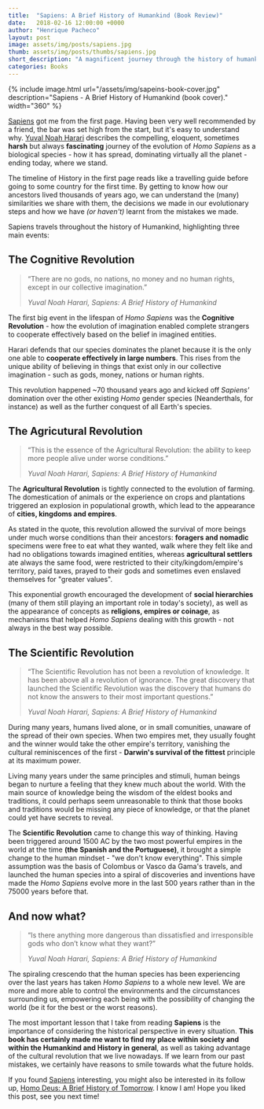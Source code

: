 ```yaml
---
title:  "Sapiens: A Brief History of Humankind (Book Review)"
date:   2018-02-16 12:00:00 +0000
author: "Henrique Pacheco"
layout: post
image: assets/img/posts/sapiens.jpg
thumb: assets/img/posts/thumbs/sapiens.jpg
short_description: "A magnificent journey through the history of humankind."
categories: Books
---
```


{% include image.html url="/assets/img/sapeins-book-cover.jpg" description="Sapiens - A Brief History of Humankind (book cover)." width="360" %}

[Sapiens][sapiens-link] got me from the first page. Having been very well recommended by a friend, the bar was set high from the start, but it's easy to understand why. [Yuval Noah Harari][harari-link] describes the compelling, eloquent, sometimes **harsh** but always **fascinating** journey of the evolution of *Homo Sapiens* as a biological species - how it has spread, dominating virtually all the planet - ending today, where we stand.

The timeline of History in the first page reads like a travelling guide before going to some country for the first time. By getting to know how our ancestors lived thousands of years ago, we can understand the (many) similarities we share with them, the decisions we made in our evolutionary steps and how we have *(or haven't)* learnt from the mistakes we made.

Sapiens travels throughout the history of Humankind, highlighting three main events:


## The Cognitive Revolution

> “There are no gods, no nations, no money and no human rights, except in our collective imagination.”
>
> *Yuval Noah Harari, Sapiens: A Brief History of Humankind*

The first big event in the lifespan of *Homo Sapiens* was the **Cognitive Revolution** - how the evolution of imagination enabled complete strangers to cooperate effectively based on the belief in imagined entities.

Harari defends that our species dominates the planet because it is the only one able to **cooperate effectively in large numbers**. This rises from the unique ability of believing in things that exist only in our collective imagination - such as gods, money, nations or human rights.

This revolution happened ~70 thousand years ago and kicked off *Sapiens'* domination over the other existing *Homo* gender species (Neanderthals, for instance) as well as the further conquest of all Earth's species.



## The Agricutural Revolution

> “This is the essence of the Agricultural Revolution: the ability to keep more people alive under worse conditions.”
>
> *Yuval Noah Harari, Sapiens: A Brief History of Humankind*

The **Agricultural Revolution** is tightly connected to the evolution of farming. The domestication of animals or the experience on crops and plantations triggered an explosion in populational growth, which lead to the appearance of **cities, kingdoms and empires**.

As stated in the quote, this revolution allowed the survival of more beings under much worse conditions than their ancestors: **foragers and nomadic** specimens were free to eat what they wanted, walk where they felt like and had no obligations towards imagined entities, whereas **agricultural settlers** ate always the same food, were restricted to their city/kingdom/empire's territory, paid taxes, prayed to their gods and sometimes even enslaved themselves for "greater values".

This exponential growth encouraged the development of **social hierarchies** (many of them still playing an important role in today's society), as well as the appearance of concepts as **religions, empires or coinage**, as mechanisms that helped *Homo Sapiens* dealing with this growth - not always in the best way possible.



## The Scientific Revolution

> “The Scientific Revolution has not been a revolution of knowledge. It has been above all a revolution of ignorance. The great discovery that launched the Scientific Revolution was the discovery that humans do not know the answers to their most important questions.”
>
> *Yuval Noah Harari, Sapiens: A Brief History of Humankind*

During many years, humans lived alone, or in small comunities, unaware of the spread of their own species. When two empires met, they usually fought and the winner would take the other empire's territory, vanishing the cultural reminiscences of the first - **Darwin's survival of the fittest** principle at its maximum power.

Living many years under the same principles and stimuli, human beings began to nurture a feeling that they knew much about the world. With the main source of knowledge being the wisdom of the eldest books and traditions, it could perhaps seem unreasonable to think that those books and traditions would be missing any piece of knowledge, or that the planet could yet have secrets to reveal.

The **Scientific Revolution** came to change this way of thinking. Having been triggered around 1500 AC by the two most powerful empires in the world at the time **(the Spanish and the Portuguese)**, it brought a simple change to the human mindset - "we don't know everything". This simple assumption was the basis of Colombus or Vasco da Gama's travels, and launched the human species into a spiral of discoveries and inventions have made the *Homo Sapiens* evolve more in the last 500 years rather than in the 75000 years before that.



## And now what?

> “Is there anything more dangerous than dissatisfied and irresponsible gods who don’t know what they want?”
>
> *Yuval Noah Harari, Sapiens: A Brief History of Humankind*

The spiraling crescendo that the human species has been experiencing over the last years has taken *Homo Sapiens* to a whole new level. We are more and more able to control the environments and the circumstances surrounding us, empowering each being with the possibility of changing the world (be it for the best or the worst reasons).

The most important lesson that I take from reading **Sapiens** is the importance of considering the historical perspective in every situation. **This book has certainly made me want to find my place within society and within the Humankind and History in general**, as well as taking advantage of the cultural revolution that we live nowadays. If we learn from our past mistakes, we certainly have reasons to smile towards what the future holds.

If you found [Sapiens][sapiens-link] interesting, you might also be interested in its follow up, [Homo Deus: A Brief History of Tomorrow][homo-deus-link]. I know I am! Hope you liked this post, see you next time!

[sapiens-link]: https://www.goodreads.com/book/show/23692271-sapiens
[homo-deus-link]: https://www.goodreads.com/book/show/31138556-homo-deus
[harari-link]: http://www.ynharari.com/
